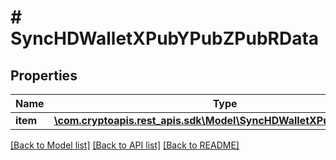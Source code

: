 # # SyncHDWalletXPubYPubZPubRData

## Properties

Name | Type | Description | Notes
------------ | ------------- | ------------- | -------------
**item** | [**\com.cryptoapis.rest_apis.sdk\Model\SyncHDWalletXPubYPubZPubRI**](SyncHDWalletXPubYPubZPubRI.md) |  |

[[Back to Model list]](../../README.md#models) [[Back to API list]](../../README.md#endpoints) [[Back to README]](../../README.md)
